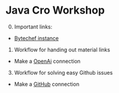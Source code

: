 # Java Cro Workshop

0. Important links:
- [Bytechef instance](https://demo.bytechef.io/)
 
1. Workflow for handing out material links
- Make a [OpenAi](https://platform.openai.com/settings/organization/api-keys) connection

3. Workflow for solving easy Github issues
- Make a [GitHub](https://docs.bytechef.io/reference/components/github) connection
